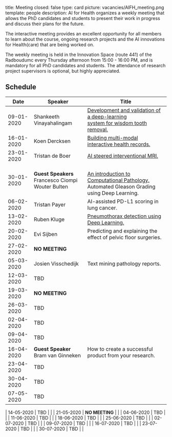 title: Meeting 
closed: false 
type: card 
picture: vacancies/AIFH_meeting.png 
template: people 
description: AI for Health organizes a weekly meeting that allows the PhD candidates and students to present their work in progress and discuss their plans for the future.

The interactive meeting provides an excellent opportunity for all members to learn about the course, ongoing research projects and the AI innovations for Health(care) that are being worked on. 

The weekly meeting is held in the Innovation Space (route 441) of the Radboudumc every Thursday afternoon from 15:00 - 16:00 PM, and is mandatory for all PhD candidates and students. The attendance of research project supervisors is optional, but highly appreciated. 

## Schedule

| Date    | Speaker           |   Title    |
| --------        |    ----  |          --- |
| 09-01-2020      | Shankeeth Vinayahalingam       | [Development and validation of a deep-learning <br> system for wisdom tooth removal.](https://drive.google.com/open?id=14EI95gwzb2WojLpZGzk0t8oJvmGu8LuI)   |
| 16-01-2020   | Koen Dercksen        | [Building multi-modal interactive health records.](https://drive.google.com/open?id=1iF8OF520Tze2YGY6hLcQem0ticioMU8J)      |
| 23-01-2020   | Tristan de Boer   | [AI steered interventional MRI.](https://drive.google.com/open?id=18MnSThorfFcqJIq5z8Qwr0UT4rAjg9fr)       |
| 30-01-2020   | **Guest Speakers** <br> Francesco Ciompi <br> Wouter Bulten   |  <br> [An introduction to Computational Pathology.](https://drive.google.com/open?id=1IE_COqyU5KDI4smXUZPwaAj1MKYKIK7b) <br> Automated Gleason Grading using Deep Learning.    |
| 06-02-2020   | Tristan Payer   | AI-assisted PD-L1 scoring in lung cancer.       |
| 13-02-2020   | Ruben Kluge  | [Pneumothorax detection using Deep Learning.](https://drive.google.com/open?id=1ftGLhnryHfIR_ao0QI-MxDxjGWazmKis)  |
| 20-02-2020   | Evi Sijben   | Predicting and explaining the effect of pelvic floor surgeries.  |
| 27-02-2020   | **NO MEETING**  |    |
| 05-03-2020   | Josien Visschedijk   | Text mining pathology reports.  |
| 12-03-2020   | TBD   |    |
| 19-03-2020   | **NO MEETING**  |     |
| 26-03-2020   | TBD   |    |
| 02-04-2020   | TBD   |    |
| 09-04-2020   | TBD   |    |
| 16-04-2020   | **Guest Speaker** <br> Bram van Ginneken   |  How to create a successful product from your research.  |
| 23-04-2020   | TBD   |    |
| 30-04-2020   | TBD   |    |
| 07-05-2020   | TBD   |    |

| 14-05-2020   | TBD   |    |
| 21-05-2020   | **NO MEETING**   |    |
| 04-06-2020   | TBD   |    |
| 11-06-2020   | TBD   |    |
| 18-06-2020   | TBD   |    |
| 25-06-2020   | TBD   |    |
| 02-07-2020   | TBD   |    |
| 09-07-2020   | TBD   |    |
| 16-07-2020   | TBD   |    |
| 23-07-2020   | TBD   |    |
| 30-07-2020   | TBD   |    |

